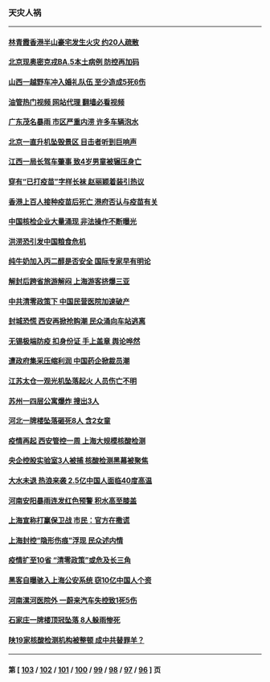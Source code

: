 ### 天灾人祸
---
#### [林青霞香港半山豪宅发生火灾 约20人疏散](../../pages/ncid280/n13775929.md?07081245) 
#### [北京现奥密克戎BA.5本土病例 防控再加码](../../pages/ncid280/n13775561.md?07081245) 
#### [山西一越野车冲入婚礼队伍 至少造成5死6伤](../../pages/ncid280/n13775536.md?07081245) 
#### [油管热门视频 网站代理 翻墙必看视频](http://209.222.30.114:81/youtube.html?07081245)
#### [广东茂名暴雨 市区严重内涝 许多车辆泡水](../../pages/ncid280/n13775473.md?07081245) 
#### [北京一直升机坠毁景区 目击者听到巨响声](../../pages/ncid280/n13775404.md?07081245) 
#### [江西一局长驾车肇事 致4岁男童被辗压身亡](../../pages/ncid280/n13775326.md?07081245) 
#### [穿有“已打疫苗”字样长袜 赵丽颖着装引热议](../../pages/ncid280/n13775080.md?07081245) 
#### [香港上百人接种疫苗后死亡 港府否认与疫苗有关](../../pages/ncid280/n13775208.md?07081245) 
#### [中国核检企业大量涌现 非法操作不断曝光](../../pages/ncid280/n13775207.md?07081245) 
#### [洪涝恐引发中国粮食危机](../../pages/ncid280/n13775159.md?07081245) 
#### [纯牛奶加入丙二醇是否安全 国际专家早有明论](../../pages/ncid280/n13774980.md?07081245) 
#### [解封后跨省旅游解闷 上海游客挤爆三亚](../../pages/ncid280/n13774985.md?07081245) 
#### [中共清零政策下 中国民营医院加速破产](../../pages/ncid280/n13774881.md?07081245) 
#### [封城恐慌 西安再掀抢购潮 民众涌向车站逃离](../../pages/ncid280/n13775043.md?07081245) 
#### [无锡极端防疫 扣身份证 手上盖章 舆论哗然](../../pages/ncid280/n13774913.md?07081245) 
#### [遭政府集采压缩利润 中国药企掀裁员潮](../../pages/ncid280/n13774969.md?07081245) 
#### [江苏太仓一观光机坠落起火 人员伤亡不明](../../pages/ncid280/n13774807.md?07081245) 
#### [苏州一四层公寓爆炸 搜出3人](../../pages/ncid280/n13774770.md?07081245) 
#### [河北一牌楼坠落砸死8人 含2女童](../../pages/ncid280/n13774733.md?07081245) 
#### [疫情再起 西安管控一周 上海大规模核酸检测](../../pages/ncid280/n13774283.md?07081245) 
#### [央企控股实验室3人被捕 核酸检测黑幕被聚焦](../../pages/ncid280/n13774152.md?07081245) 
#### [大水未退 热浪来袭 2.5亿中国人面临40度高温](../../pages/ncid280/n13774061.md?07081245) 
#### [河南安阳暴雨连发红色预警 积水高至膝盖](../../pages/ncid280/n13774003.md?07081245) 
#### [上海宣称打赢保卫战 市民：官方在撒谎](../../pages/ncid280/n13773851.md?07081245) 
#### [上海封控“隐形伤痕”浮现 民众述内情](../../pages/ncid280/n13773324.md?07081245) 
#### [疫情扩至10省 “清零政策”或危及长三角](../../pages/ncid280/n13773328.md?07081245) 
#### [黑客自曝骇入上海公安系统 窃10亿中国人个资](../../pages/ncid280/n13773395.md?07081245) 
#### [河南漯河医院外 一蔚来汽车失控致1死5伤](../../pages/ncid280/n13773263.md?07081245) 
#### [石家庄一牌楼顶冠坠落 8人躲雨惨死](../../pages/ncid280/n13772948.md?07081245) 
#### [陕19家核酸检测机构被整顿 成中共替罪羊？](../../pages/ncid280/n13772816.md?07081245) 

---
#### 第 [ [103](./103.md?07081245) / [102](./102.md?07081245) / [101](./101.md?07081245) / [100](./100.md?07081245) / [99](./99.md?07081245) / [98](./98.md?07081245) / [97](./97.md?07081245) / [96](./96.md?07081245) ] 页
